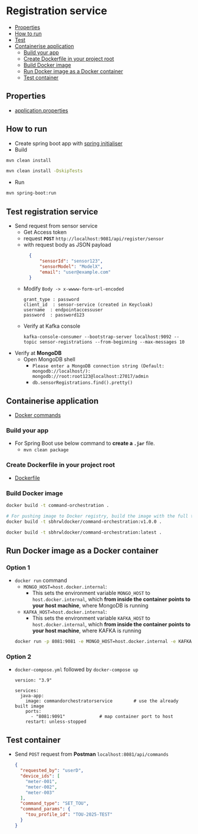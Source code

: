 # Registration service
- [Properties](#properties)
- [How to run](#how-to-run)
- [Test](#test)
- [Containerise application](#containerise-application)
  - [Build your app](#build-your-app)
  - [Create Dockerfile in your project root](#create-dockerfile-in-your-project-root)
  - [Build Docker image](#build-docker-image)
  - [Run Docker image as a Docker container](#run-docker-image-as-a-docker-container)
  - [Test container](#test-container)
## Properties
- [application.properties](src/main/resources/application.properties)
## How to run
- Create spring boot app with [spring initialiser](https://start.spring.io/)
- Build 
```bash
mvn clean install

mvn clean install -DskipTests
```
- Run
```bash
mvn spring-boot:run
```

## Test registration service
- Send request from sensor service
  - Get Access token
  - request **`POST`** `http://localhost:9081/api/register/sensor`
  - with request body as JSON payload
    ```json
      {
          "sensorId": "sensor123",
          "sensorModel": "ModelX",
          "email": "user@example.com"
      }
    ```
  - Modify `Body -> x-wwww-form-url-encoded`
    ```
    grant_type : password
    client_id  : sensor-service (created in Keycloak)
    username  : endpointaccessuser
    password  : password123
    ```
  - Verify at Kafka console
    ```
    kafka-console-consumer --bootstrap-server localhost:9092 --topic sensor-registrations --from-beginning --max-messages 10  
    ```
- Verify at **MongoDB**
  - Open MongoDB shell
    - `Please enter a MongoDB connection string (Default: mongodb://localhost/): mongodb://root:root123@localhost:27017/admin`
    - `db.sensorRegistrations.find().pretty()`

## Containerise application
- [Docker commands](https://github.com/sbhrwl/system_design/blob/main/docs/deployment/containerisation/Docker/commands/README.md)
### Build your app
- For Spring Boot use below command to **create a `.jar`** file.
  - `mvn clean package` 
### Create Dockerfile in your project root
- [Dockerfile](Dockerfile)
### Build Docker image
```bash
docker build -t command-orchestration .

# For pushing image to Docker registry, build the image with the full tag directly
docker build -t sbhrwldocker/command-orchestration:v1.0.0 .

docker build -t sbhrwldocker/command-orchestration:latest .
```
## Run Docker image as a Docker container
### Option 1
- `docker run` command
  - `MONGO_HOST=host.docker.internal`: 
    - This sets the environment variable `MONGO_HOST` to `host.docker.internal`, which **from inside the container points to your host machine**, where MongoDB is running
  - `KAFKA_HOST=host.docker.internal`:
    - This sets the environment variable `KAFKA_HOST` to `host.docker.internal`, which **from inside the container points to your host machine**, where KAFKA is running
  ```bash
  docker run -p 8081:9081 -e MONGO_HOST=host.docker.internal -e KAFKA_HOST=host.docker.internal -e KAFKA_PORT=29092 command-orchestration
  ```
### Option 2
- `docker-compose.yml` followed by `docker-compose up`
  ```
  version: "3.9"
  
  services:
    java-app:
      image: commandorchestratorservice        # use the already built image
      ports:
        - "8081:9091"             # map container port to host
      restart: unless-stopped
  ```
## Test container
- Send `POST` request from **Postman** `localhost:8081/api/commands`
  ```json
  {
    "requested_by": "userD",
    "device_ids": [
      "meter-001",
      "meter-002",
      "meter-003"
    ],
    "command_type": "SET_TOU",
    "command_params": {
      "tou_profile_id": "TOU-2025-TEST"
    }
  }
  ```
